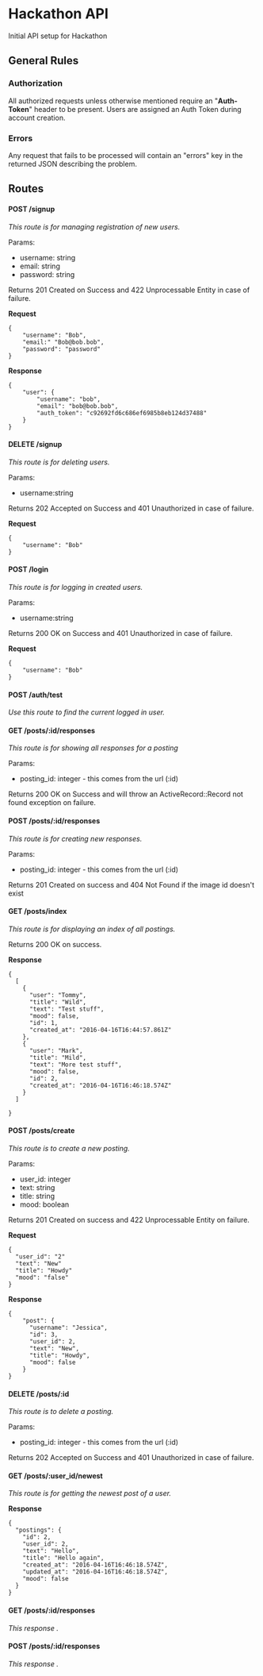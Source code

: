 # Hackathon API

Initial API setup for Hackathon

## General Rules


### Authorization

All authorized requests unless otherwise mentioned require an "**Auth-Token**" header to be present. Users are assigned an Auth Token during account creation.

### Errors

Any request that fails to be processed will contain an "errors" key in the returned JSON describing the problem.

## Routes

#### POST /signup

*This route is for managing registration of new users.*

Params:
* username: string
* email: string
* password: string

Returns 201 Created on Success and 422 Unprocessable Entity in case of failure.

**Request**
```
{
	"username": "Bob",
	"email:" "Bob@bob.bob",
	"password": "password"
}
```

**Response**
```
{
	"user": {
		"username": "bob",
		"email": "bob@bob.bob",
		"auth_token": "c92692fd6c686ef6985b8eb124d37488"
	}
}
```

#### DELETE /signup

*This route is for deleting users.*

Params:
* username:string

Returns 202 Accepted on Success and 401 Unauthorized in case of failure.

**Request**
```
{
	"username": "Bob"
}
```

#### POST /login

*This route is for logging in created users.*

Params:
* username:string

Returns 200 OK on Success and 401 Unauthorized in case of failure.

**Request**
```
{
	"username": "Bob"
}
```

#### POST /auth/test

*Use this route to find the current logged in user.*

#### GET /posts/:id/responses

*This route is for showing all responses for a posting*

Params:
* posting_id: integer - this comes from the url (:id)

Returns 200 OK on Success and will throw an ActiveRecord::Record not found exception on failure.

#### POST /posts/:id/responses

*This route is for creating new responses.*

Params:
* posting_id: integer - this comes from the url (:id)

Returns 201 Created on success and 404 Not Found if the image id doesn't exist

#### GET /posts/index

*This route is for displaying an index of all postings.*

Returns 200 OK on success.

**Response**
```
{
  [
    {
      "user": "Tommy",
      "title": "Wild",
      "text": "Test stuff",
      "mood": false,
      "id": 1,
      "created_at": "2016-04-16T16:44:57.861Z"
    },
    {
      "user": "Mark",
      "title": "Mild",
      "text": "More test stuff",
      "mood": false,
      "id": 2,
      "created_at": "2016-04-16T16:46:18.574Z"
    }
  ]

}
```

#### POST /posts/create

*This route is to create a new posting.*

Params:
* user_id: integer
* text: string
* title: string
* mood: boolean

Returns 201 Created on success and 422 Unprocessable Entity on failure.

**Request**
```
{
  "user_id": "2"
  "text": "New"
  "title": "Howdy"
  "mood": "false"
}
```

**Response**
```
{
    "post": {
      "username": "Jessica",
      "id": 3,
      "user_id": 2,
      "text": "New",
      "title": "Howdy",
      "mood": false
    }
}
```

#### DELETE /posts/:id

*This route is to delete a posting.*

Params:
* posting_id: integer - this comes from the url (:id)

Returns 202 Accepted on Success and 401 Unauthorized in case of failure.


#### GET /posts/:user_id/newest

*This route is for getting the newest post of a user.*

**Response**
```
{
  "postings": {
    "id": 2,
    "user_id": 2,
    "text": "Hello",
    "title": "Hello again",
    "created_at": "2016-04-16T16:46:18.574Z",
    "updated_at": "2016-04-16T16:46:18.574Z",
    "mood": false
  }
}
```

#### GET /posts/:id/responses

*This response .*





#### POST /posts/:id/responses

*This response .*
